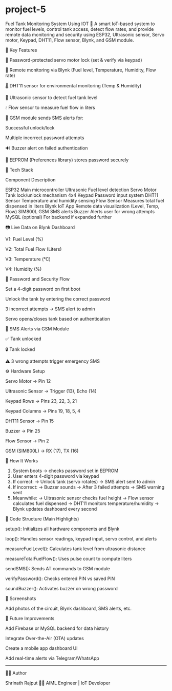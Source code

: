 # project-5
Fuel Tank Monitoring System Using IOT
🚀 A smart IoT-based system to monitor fuel levels, control tank access, detect flow rates, and provide remote data monitoring and security using ESP32, Ultrasonic sensor, Servo motor, Keypad, DHT11, Flow sensor, Blynk, and GSM module.

📌 Key Features

🔐 Password-protected servo motor lock (set & verify via keypad)

📱 Remote monitoring via Blynk (Fuel level, Temperature, Humidity, Flow rate)

🌡️ DHT11 sensor for environmental monitoring (Temp & Humidity)

📏 Ultrasonic sensor to detect fuel tank level

💧 Flow sensor to measure fuel flow in liters

📲 GSM module sends SMS alerts for:

Successful unlock/lock

Multiple incorrect password attempts


🔊 Buzzer alert on failed authentication

🧠 EEPROM (Preferences library) stores password securely

🔧 Tech Stack

Component	Description

ESP32	Main microcontroller
Ultrasonic	Fuel level detection
Servo Motor	Tank lock/unlock mechanism
4x4 Keypad	Password input system
DHT11 Sensor	Temperature and humidity sensing
Flow Sensor	Measures total fuel dispensed in liters
Blynk IoT App	Remote data visualization (Level, Temp, Flow)
SIM800L	GSM SMS alerts
Buzzer	Alerts user for wrong attempts
MySQL (optional)	For backend if expanded further


📷 Live Data on Blynk Dashboard

V1: Fuel Level (%)

V2: Total Fuel Flow (Liters)

V3: Temperature (°C)

V4: Humidity (%)


🔐 Password and Security Flow

Set a 4-digit password on first boot

Unlock the tank by entering the correct password

3 incorrect attempts → SMS alert to admin

Servo opens/closes tank based on authentication


📲 SMS Alerts via GSM Module

✅ Tank unlocked

🔒 Tank locked

⚠️ 3 wrong attempts trigger emergency SMS


⚙️ Hardware Setup

Servo Motor → Pin 12

Ultrasonic Sensor → Trigger (13), Echo (14)

Keypad Rows → Pins 23, 22, 3, 21

Keypad Columns → Pins 19, 18, 5, 4

DHT11 Sensor → Pin 15

Buzzer → Pin 25

Flow Sensor → Pin 2

GSM (SIM800L) → RX (17), TX (16)

🧠 How It Works

1. System boots → checks password set in EEPROM
2. User enters 4-digit password via keypad
3. If correct:
   → Unlock tank (servo rotates)
   → SMS alert sent to admin
4. If incorrect:
   → Buzzer sounds
   → After 3 failed attempts → SMS warning sent
5. Meanwhile:
   → Ultrasonic sensor checks fuel height
   → Flow sensor calculates fuel dispensed
   → DHT11 monitors temperature/humidity
   → Blynk updates dashboard every second

📁 Code Structure (Main Highlights)

setup(): Initializes all hardware components and Blynk

loop(): Handles sensor readings, keypad input, servo control, and alerts

measureFuelLevel(): Calculates tank level from ultrasonic distance

measureTotalFuelFlow(): Uses pulse count to compute liters

sendSMS(): Sends AT commands to GSM module

verifyPassword(): Checks entered PIN vs saved PIN

soundBuzzer(): Activates buzzer on wrong password

📱 Screenshots 

Add photos of the circuit, Blynk dashboard, SMS alerts, etc.


🔐 Future Improvements

Add Firebase or MySQL backend for data history

Integrate Over-the-Air (OTA) updates

Create a mobile app dashboard UI

Add real-time alerts via Telegram/WhatsApp



---

🧑‍💻 Author

Shrinath Rajput
👨‍💻 AIML Engineer | IoT Developer
